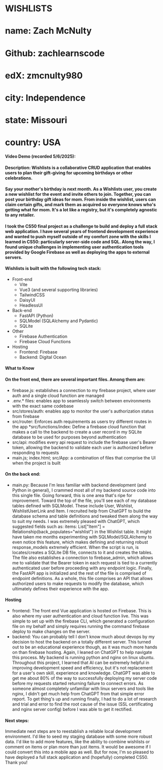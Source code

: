 # WISHLISTS
# name: Zach McNulty
# Github: zachlearnscode
# edX: zmcnulty980
# city: Independence
# state: Missouri
# country: USA
#### Video Demo (recorded 5/6/2025):  <URL HERE>
#### Description: Wishlists is a collaborative CRUD application that enables users to plan their gift-giving for upcoming birthdays or other celebrations. 

#### Say your mother's birthday is next month. As a Wishlists user, you create a new wishlist for the event and invite others to join. Together, you can post your birthday gift ideas for mom. From inside the wishlist, users can claim certain gifts, and mark them as acquired so everyone knows who's getting what for mom. It's a lot like a registry, but it's completely agnostic to any retailer.

#### I took the CS50 final project as a challenge to build and deploy a full stack web application. I have several years of frontend development experience and wanted to push myself outside of my comfort zone with the skills I learned in CS50: particularly server-side code and SQL. Along the way, I found unique challenges in implementing user authentication tools provided by Google Firebase as well as deploying the apps to external servers.

#### Wishlists is built with the following tech stack:
* Front-end
  * Vite
  * Vue3 (and several supporting libraries)
  * TailwindCSS
  * DaisyUI
  * HeadlessUI
* Back-end
  * FastAPI (Python)
  * SQLModel (SQLAlchemy and Pydantic)
  * SQLite
* Other
  * Firebase Authentication
  * Firebase Cloud Functions
* Hosting
  * Frontend: Firebase
  * Backend: Digital Ocean

#### What to Know
#### On the front end, there are several important files. Among them are:
* firebase.js: establishes a connection to my firebase project, where user auth and a single cloud function are managed
* .env.* files: enables app to seamlessly switch between environments with the exact same codebase
* src/stores/auth: enables app to monitor the user's authorization status from firebase
* src/router: Enforces auth requirements as users try different routes in the app
*src/functions/index: Define a firebase cloud function that makes a call to the backend to create a user record in my SQLite database to be used for purposes beyond authentication
* src/api: modifies every api request to include the firebase user's Bearer token, allowing the backend to validate each user is authorized before responding to requests
* main.js; index.html; src/App: a combination of files that comprise the UI when the project is built

#### On the back end:
* main.py: Because I'm less familiar with backend development (and Python in general), I crammed most all of my backend source code into this single file. Going forward, this is one area that's ripe for improvement. Toward the top of the file, you'll see each of my database tables defined with SQLModel. These include User, Wishlist, WishlistUserLink and Item. I recruited help from ChatGPT to build the database schema and table definitions and tweaked them along the way to suit my needs. I was extremely pleased with ChatGPT, which suggested fields such as: items: List["Item"] = Relationship(back_populates="wishlist") in the Wishlist table. It might have taken me months experimenting with SQLModel/SQLAlchemy to even notice this feature, which makes defining and returning robust response_models extremely efficient. When the script is run, is locates/creates a SQLite DB file, connects to it and creates the tables. The file also establishes a connection to firebase_admin, which allows me to validate that the Bearer token in each request is tied to a currently authenticated user before proceeding with any endpoint logic. Finally, the FastAPI app is initialized and the rest of the file is comprised of endpoint definitions. As a whole, this file comprises an API that allows authorized users to make requests to modify the database, which ultimately defines their experience with the app.

#### Hosting
* frontend: The front end Vue application is hosted on Firebase. This is also where my user authentication and cloud function live. This was simple to set up with the firebase CLI, which generated a configuration file on my behalf and simply requires running the command firebase deploy to make changes on the server.
* backend: You can probably tell I don't know much about devops by my decision to host the backend on a totally different server. This turned out to be an educational experience though, as it was much more hands on than firebase hosting. Again, I leaned on ChatGPT to help navigate this process. My backend is running python and nginx on linux ubuntu. Throughout this project, I learned that AI can be extremely helpful in improving development speed and efficiency, but it's not replacement for a user's own skill, experience and knowledge. ChatGPT was able to get me about 80% of the way to successfully deploying my server code before my requests started returning failure to connect errors. As someone almost completely unfamiliar with linux servers and tools like nginx, I didn't get much help from ChatGPT from that simple error report. To get thing's up and running finally, I had to do a lot of research and trial and error to find the root cause of the issue (SSL certificating and nginx server config) before I was able to get it rectified.

#### Next steps:
Immediate next steps are to reestablish a reliable local development environment. I'd like to seed my staging database with some more robust data. I'd like to add more features, like the ability to combine wishlists or comment on items or plan more than just items. It would be awesome if I could convert this into a mobile app as well. But for now, I'm so pleased to have deployed a full stack application and (hopefully) completed CS50. Thank you!
